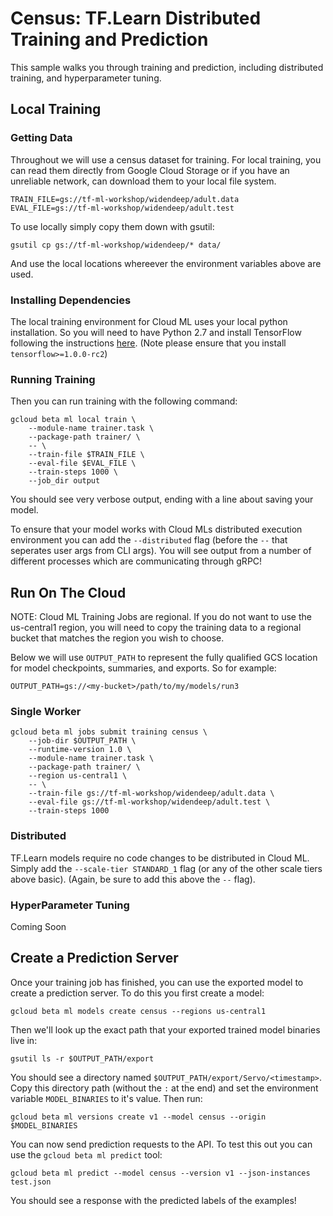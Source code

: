 # Census: TF.Learn Distributed Training and Prediction

This sample walks you through training and prediction, including distributed training, and hyperparameter tuning.

## Local Training

### Getting Data

Throughout we will use a census dataset for training. For local training, you can read them directly from Google Cloud Storage or if you have an unreliable network, can download them to your local file system.

```
TRAIN_FILE=gs://tf-ml-workshop/widendeep/adult.data
EVAL_FILE=gs://tf-ml-workshop/widendeep/adult.test
```

To use locally simply copy them down with gsutil:
```
gsutil cp gs://tf-ml-workshop/widendeep/* data/
```

And use the local locations whereever the environment variables above are used.


### Installing Dependencies

The local training environment for Cloud ML uses your local python installation. So you will need to have Python 2.7 and install TensorFlow following the instructions [here](https://www.tensorflow.org/install/). (Note please ensure that you install `tensorflow>=1.0.0-rc2`)

### Running Training

Then you can run training with the following command:

```
gcloud beta ml local train \
    --module-name trainer.task \
    --package-path trainer/ \
    -- \
    --train-file $TRAIN_FILE \
    --eval-file $EVAL_FILE \
    --train-steps 1000 \
    --job_dir output
```

You should see very verbose output, ending with a line about saving your model.

To ensure that your model works with Cloud MLs distributed execution environment you can add the `--distributed` flag (before the `--` that seperates user args from CLI args). You will see output from a number of different processes which are communicating through gRPC!

## Run On The Cloud

NOTE: Cloud ML Training Jobs are regional. If you do not want to use the us-central1 region, you will need to copy the training data to a regional bucket that matches the region you wish to choose.

Below we will use `OUTPUT_PATH` to represent the fully qualified GCS location for model checkpoints, summaries, and exports. So for example:

```
OUTPUT_PATH=gs://<my-bucket>/path/to/my/models/run3
```

### Single Worker

```
gcloud beta ml jobs submit training census \
    --job-dir $OUTPUT_PATH \
    --runtime-version 1.0 \
    --module-name trainer.task \
    --package-path trainer/ \
    --region us-central1 \
    -- \
    --train-file gs://tf-ml-workshop/widendeep/adult.data \
    --eval-file gs://tf-ml-workshop/widendeep/adult.test \
    --train-steps 1000
```

### Distributed

TF.Learn models require no code changes to be distributed in Cloud ML. Simply add the `--scale-tier STANDARD_1` flag (or any of the other scale tiers above basic). (Again, be sure to add this above the `--` flag).

### HyperParameter Tuning

Coming Soon

## Create a Prediction Server

Once your training job has finished, you can use the exported model to create a prediction server. To do this you first create a model:

```
gcloud beta ml models create census --regions us-central1
```

Then we'll look up the exact path that your exported trained model binaries live in:

```
gsutil ls -r $OUTPUT_PATH/export
```

You should see a directory named `$OUTPUT_PATH/export/Servo/<timestamp>`. Copy this directory path (without the `:` at the end) and set the environment variable `MODEL_BINARIES` to it's value. Then run:


```
gcloud beta ml versions create v1 --model census --origin $MODEL_BINARIES
```

You can now send prediction requests to the API. To test this out you can use the `gcloud beta ml predict` tool:

```
gcloud beta ml predict --model census --version v1 --json-instances test.json
```

You should see a response with the predicted labels of the examples!
